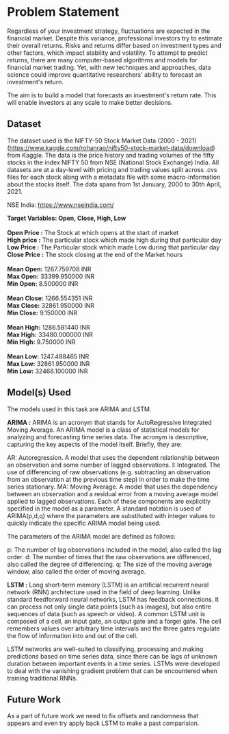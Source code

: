 # Problem Statement 
Regardless of your investment strategy, fluctuations are expected in the financial market. Despite this variance, professional investors try to estimate their overall returns. Risks and returns differ based on investment types and other factors, which impact stability and volatility. To attempt to predict returns, there are many computer-based algorithms and models for financial market trading. Yet, with new techniques and approaches, data science could improve quantitative researchers' ability to forecast an investment's return.


The aim is to build a model that forecasts an investment's return rate. This will enable investors at any scale to make better decisions.

## Dataset

The dataset used is the NIFTY-50 Stock Market Data (2000 - 2021) (https://www.kaggle.com/rohanrao/nifty50-stock-market-data/download) from Kaggle. The data is the price history and trading volumes of the fifty stocks in the index NIFTY 50 from NSE (National Stock Exchange) India. All datasets are at a day-level with pricing and trading values split across .cvs files for each stock along with a metadata file with some macro-information about the stocks itself. The data spans from 1st January, 2000 to 30th April, 2021.

NSE India: https://www.nseindia.com/

**Target Variables: Open, Close, High, Low**
<br>
<br>
**Open Price :** The Stock at which opens at the start of market
<br>
**High price :** The particular stock which made high during that particular day
<br>
**Low Price :** The Particular stock which made Low during that particular day
<br>
**Close Price :** The stock closing at the end of the Market hours
<br>
<br>
**Mean Open:** 1267.759708 INR
<br>
**Max Open:** 33399.950000 INR
<br>
**Min Open:** 8.500000 INR
<br>
<br>
**Mean Close:** 1266.554351	INR
<br>
**Max Close:** 32861.950000	INR
<br>
**Min Close:** 9.150000 INR
<br>
<br>
**Mean High:** 1286.581440 INR
<br>
**Max High:** 33480.000000 INR
<br>
**Min High:** 9.750000 INR
<br>
<br>
**Mean Low:** 1247.488465 INR
<br>
**Max Low:** 32861.950000 INR
<br>
**Min Low:** 32468.100000 INR

## Model(s) Used

The models used in this task are ARIMA and LSTM.

**ARIMA :** ARIMA is an acronym that stands for AutoRegressive Integrated Moving Average. An ARIMA model is a class of statistical models for analyzing and forecasting time series data. The acronym is descriptive, capturing the key aspects of the model itself. Briefly, they are:

AR: Autoregression. A model that uses the dependent relationship between an observation and some number of lagged observations.
I: Integrated. The use of differencing of raw observations (e.g. subtracting an observation from an observation at the previous time step) in order to make the time series stationary.
MA: Moving Average. A model that uses the dependency between an observation and a residual error from a moving average model applied to lagged observations.
Each of these components are explicitly specified in the model as a parameter. A standard notation is used of ARIMA(p,d,q) where the parameters are substituted with integer values to quickly indicate the specific ARIMA model being used.

The parameters of the ARIMA model are defined as follows:

p: The number of lag observations included in the model, also called the lag order.
d: The number of times that the raw observations are differenced, also called the degree of differencing.
q: The size of the moving average window, also called the order of moving average.

**LSTM :** Long short-term memory (LSTM) is an artificial recurrent neural network (RNN) architecture used in the field of deep learning. Unlike standard feedforward neural networks, LSTM has feedback connections. It can process not only single data points (such as images), but also entire sequences of data (such as speech or video). A common LSTM unit is composed of a cell, an input gate, an output gate and a forget gate. The cell remembers values over arbitrary time intervals and the three gates regulate the flow of information into and out of the cell.

LSTM networks are well-suited to classifying, processing and making predictions based on time series data, since there can be lags of unknown duration between important events in a time series. LSTMs were developed to deal with the vanishing gradient problem that can be encountered when training traditional RNNs.


## Future Work
As a part of future work we need to fix offsets and randomness that appears and even try apply back LSTM to make a past comparision. 

